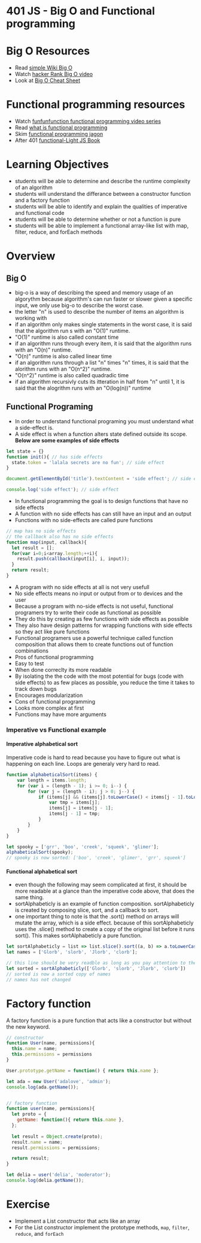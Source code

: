 401 JS - Big O and Functional programming
===============================================

# Big O Resources
* Read [simple Wiki Big O] 
* Watch [hacker Rank Big O video]
* Look at [Big O Cheat Sheet]

# Functional programming resources
* Watch [funfunfunction functional programming video series]
* Read [what is functional programming]
* Skim [functional programming jagon] 
* After 401 [functional-Light JS Book]

# Learning Objectives
* students will be able to determine and describe the runtime complexity of an algorithm
* students will understand the differance between a constructor function and a factory function
* students will be able to identify and explain the qualities of imperative and functional code
* students will be able to determine whether or not a function is pure
* students will be able to implement a functional array-like list with map, filter, reduce, and forEach methods

# Overview
## Big O
* big-o is a way of describing the speed and memory usage of an algorythm because algorithm's can run faster or slower given a specific input, we only use big-o to describe the worst case.
* the letter "n" is used to describe the number of items an algorithm is working with
* if an algorithm only makes single statements in the worst case, it is said that the algorithm run s with an "O(1)" runtime.
 * "O(1)" runtime is also called constant time
* if an algorithm runs through every item, it is said that the algorithm runs with an "O(n)" runtime.
 * "O(n)" runtime is also called linear time
* if an algorithm runs through a list "n" times "n" times, it is said that the alorithm runs with an "O(n^2)" runtime.
 * "O(n^2)" runtime is also called quadradic time
* if an algorithm recursivly cuts its itteration in half from "n" until 1, it is said that the alogrithm runs with an "O(log(n))" runtime

 
## Functional Programing
* In order to understand functional programing you must understand what a side-effect is.
 * A side effect is when a function alters state defined outside its scope.  
 **Below are some examples of side effects**
``` javascript
let state = {}
function init(){ // has side effects
  state.token = 'lalala secrets are no fun'; // side effect
}
```
``` javascript
document.getElementById('title').textContent = 'side effect'; // side effect
```
``` javascript
console.log('side effect'); // side effect
```
* In functional programming the goal is to design functions that have no side effects
* A function with no side effects has can still have an input and an output
* Functions with no side-effects are called pure functions
``` javascript
// map has no side effects
// the callback also has no side effects
function map(input, callback){
  let result = [];
  for(var i=0;i<array.length;++i){
    result.push(callback(input[i], i, input));
  }
  return result;
}
```
* A program with no side effects at all is not very usefull
 * No side effects means no input or output from or to devices and the user
* Because a program with no-side effects is not useful, functional programers try to write their code as functional as possible
 * They do this by creating as few functions with side effects as possible 
 * They also have design patterns for wrapping functions with side effects so they act like pure functions
* Functional programers use a powerful technique called function composition that allows them to create functions out of function combinations 
* Pros of functional programming
 * Easy to test
 * When done correclty its more readable
 * By isolating the the code with the most potential for bugs (code with side effects) to as few places as possible, you reduce the time it takes to track down bugs
 * Encourages modularization
* Cons of functional programming
 * Looks more complex at first
 * Functions may have more arguments
 
### Imperative vs Functional example
#### Imperative alphabetical sort
Imperative code is hard to read because you have to figure out what is happening on each line. Loops are generaly very hard to read.
``` javascript
function alphabeticalSort(items) {  
    var length = items.length;
    for (var i = (length - 1); i >= 0; i--) {
        for (var j = (length - i); j > 0; j--) {
            if (items[j] && (items[j].toLowerCase() < items[j - 1].toLowerCase())) {
                var tmp = items[j];
                items[j] = items[j - 1];
                items[j - 1] = tmp;
            }
        }
    }
}

let spooky = ['grr', 'boo', 'creek', 'squeek', 'glimer'];
alphabeticalSort(spooky);
// spooky is now sorted: ['boo', 'creek', 'glimer', 'grr', squeek']
```
#### Functional alphabetical sort
* even though the following may seem  complicated at first, it should be more readable at a glance than the imperative code above, that does the same thing. 
* sortAlphabeticly is an example of function composition. sortAlphabeticly is created by composing slice, sort, and a callback to sort.
* one important thing to note is that the .sort() method on arrays will mutate the array, which is a side effect. because of this sortAlphabeticly uses the .slice() method to create a copy of the original list before it runs sort(). This makes sortAlphabeticly a pure function.
``` javascript
let sortAlphabeticly = list => list.slice().sort((a, b) => a.toLowerCase() > b.toLowerCase());
let names = ['Glorb', 'slorb', 'Jlorb', 'clorb'];

// this line should be very readble as long as you pay attention to the function name
let sorted = sortAlphabeticly(['Glorb', 'slorb', 'Jlorb', 'clorb'])
// sorted is now a sorted copy of names
// names has not changed
```

# Factory function
A factory function is a pure function that acts like a constructor but without the new keyword.
``` javascript
// constructor
function User(name, permissions){
  this.name = name;
  this.permissions = permissions
}

User.prototype.getName = function() { return this.name };

let ada = new User('adalove', 'admin');
console.log(ada.getName());


// factory function
function user(name, permissions){
  let proto = {
    getName: function(){ return this.name },
  };
  
  let result = Object.create(proto);
  result.name = name;
  result.permissions = permissions;

  return result;
}

let delia = user('delia', 'moderator');
console.log(delia.getName());
```

# Exercise
* Implement a List constructor that acts like an array
* For the List constructor implement the prototype methods, `map`, `filter`, `reduce`, and `forEach`

[simple Wiki Big O]: https://simple.wikipedia.org/wiki/Big_O_notation
[hacker Rank Big O video]: https://www.youtube.com/watch?v=v4cd1O4zkGw
[funfunfunction functional programming video series]: https://www.youtube.com/playlist?list=PL0zVEGEvSaeEd9hlmCXrk5yUyqUag-n84
[functional programming jagon]: https://github.com/hemanth/functional-programming-jargon#functional-programming-jargon
[what is functional programming]: http://blog.jenkster.com/2015/12/what-is-functional-programming.html
[functional-Light JS Book]: https://github.com/getify/Functional-Light-JS
[Big O Cheat Sheet]: http://bigocheatsheet.com/
